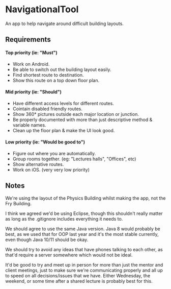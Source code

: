 # NavigationalTool
An app to help navigate around difficult building layouts.

## Requirements
#### Top priority (ie: "Must")
- Work on Android.
- Be able to switch out the building layout easily.
- Find shortest route to destination.
- Show this route on a top down floor plan.

#### Mid priority (ie: "Should")
- Have different access levels for different routes.
- Cointain disabled friendly routes.
- Show 360* pictures outside each major location or junction.
- Be properly documented with more than just descriptive method & variable names.
- Clean up the floor plan & make the UI look good.

#### Low priority (ie: "Would be good to")
- Figure out where you are automatically.
- Group rooms together. (eg: "Lectures halls", "Offices", etc)
- Show alternative routes.
- Work on iOS. (very very low priority)

## Notes
We're using the layout of the Physics Building whilst making the app, not the Fry Building.

I think we agreed we'd be using Eclipse, though this shouldn't really matter as long as the .gitignore includes everything it needs to.

We should agree to use the same Java version. Java 8 would probably be best, as we used that for OOP last year and it's the most stable currently, even though Java 10/11 should be okay.

We should try to avoid any ideas that have phones talking to each other, as that'd require a server somewhere which would not be ideal.

It'd be good to try and meet up in person for more than just the mentor and client meetings, just to make sure we're communicating properly and all up to speed on all decisions/issues that we have. Either Wednesday, the weekend, or some time after a shared lecture is probably best for this.